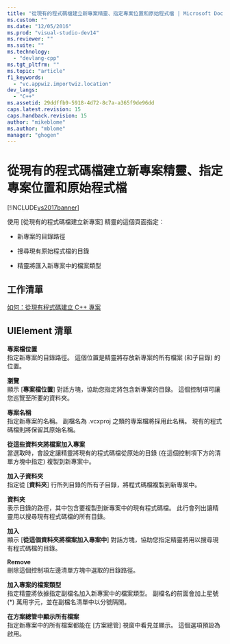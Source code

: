 ```yaml
---
title: "從現有的程式碼檔建立新專案精靈、指定專案位置和原始程式檔 | Microsoft Docs"
ms.custom: ""
ms.date: "12/05/2016"
ms.prod: "visual-studio-dev14"
ms.reviewer: ""
ms.suite: ""
ms.technology: 
  - "devlang-cpp"
ms.tgt_pltfrm: ""
ms.topic: "article"
f1_keywords: 
  - "vc.appwiz.importwiz.location"
dev_langs: 
  - "C++"
ms.assetid: 29ddffb9-5918-4d72-8c7a-a365f9de96dd
caps.latest.revision: 15
caps.handback.revision: 15
author: "mikeblome"
ms.author: "mblome"
manager: "ghogen"
---
```

# 從現有的程式碼檔建立新專案精靈、指定專案位置和原始程式檔
[!INCLUDE[vs2017banner](../assembler/inline/includes/vs2017banner.md)]

使用 \[從現有的程式碼檔建立新專案\] 精靈的這個頁面指定︰  
  
-   新專案的目錄路徑  
  
-   搜尋現有原始程式檔的目錄  
  
-   精靈將匯入新專案中的檔案類型  
  
## 工作清單  
 [如何：從現有程式碼建立 C\+\+ 專案](../ide/how-to-create-a-cpp-project-from-existing-code.md)  
  
## UIElement 清單  
 **專案檔位置**  
 指定新專案的目錄路徑。  這個位置是精靈將存放新專案的所有檔案 \(和子目錄\) 的位置。  
  
 **瀏覽**  
 顯示 \[**專案檔位置**\] 對話方塊，協助您指定將包含新專案的目錄。  這個控制項可讓您巡覽至所要的資料夾。  
  
 **專案名稱**  
 指定新專案的名稱。  副檔名為 .vcxproj 之類的專案檔將採用此名稱。  現有的程式碼檔則將保留其原始名稱。  
  
 **從這些資料夾將檔案加入專案**  
 當選取時，會設定讓精靈將現有的程式碼檔從原始的目錄 \(在這個控制項下方的清單方塊中指定\) 複製到新專案中。  
  
 **加入子資料夾**  
 指定從 \[**資料夾**\] 行所列目錄的所有子目錄，將程式碼檔複製到新專案中。  
  
 **資料夾**  
 表示目錄的路徑，其中包含要複製到新專案中的現有程式碼檔。  此行會列出讓精靈用以搜尋現有程式碼檔的所有目錄。  
  
 **加入**  
 顯示 \[**從這個資料夾將檔案加入專案中**\] 對話方塊，協助您指定精靈將用以搜尋現有程式碼檔的目錄。  
  
 **Remove**  
 刪除這個控制項左邊清單方塊中選取的目錄路徑。  
  
 **加入專案的檔案類型**  
 指定精靈將依據指定副檔名加入新專案中的檔案類型。  副檔名的前面會加上星號 \(\*\) 萬用字元，並在副檔名清單中以分號隔開。  
  
 **在方案總管中顯示所有檔案**  
 指定新專案中的所有檔案都能在 \[方案總管\] 視窗中看見並顯示。  這個選項預設為啟用。